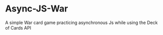 # Async-JS-War
 A simple War card game practicing asynchronous Js while using the Deck of Cards API
